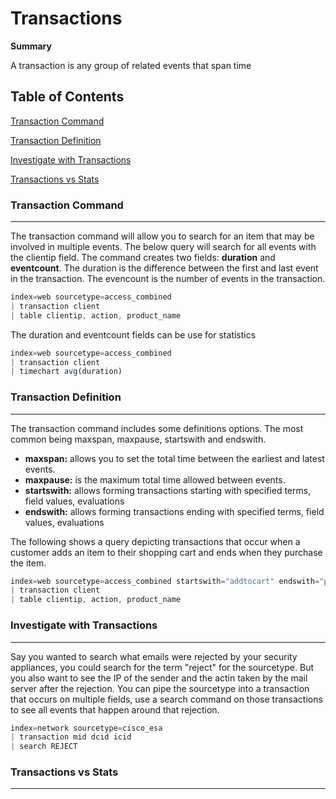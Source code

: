 # Transactions

**Summary**

A transaction is any group of related events that span time

## Table of Contents

[Transaction Command](#transaction-command)

[Transaction Definition](#transaction-definition)

[Investigate with Transactions](#investigate-with-transactions)

[Transactions vs Stats](#transcations-vs-stats)





### Transaction Command
------------


The transaction command will allow you to search for an item that may be involved in multiple events.
The below query will search for all events with the clientip field. The command creates two fields: **duration** and **eventcount**.
The duration is the difference between the first and last event in the transaction. The evencount is the number of events in the transaction.

```JavaScript
index=web sourcetype=access_combined 
| transaction client 
| table clientip, action, product_name
```

The duration and eventcount fields can be use for statistics
```JavaScript
index=web sourcetype=access_combined 
| transaction client 
| timechart avg(duration)
```


### Transaction Definition
------------

The transaction command includes some definitions options. The most common being maxspan, maxpause, startswith and endswith.

- **maxspan:**  allows you to set the total time between the earliest and latest events.
- **maxpause:**  is the maximum total time allowed between events. 
- **startswith:**  allows forming transactions starting with specified terms, field values, evaluations
- **endswith:** allows forming transactions ending with specified terms, field values, evaluations

The following shows a query depicting transactions that occur when a customer adds an item to their shopping cart and ends
when they purchase the item.

```JavaScript
index=web sourcetype=access_combined startswith="addtocart" endswith="purchase"
| transaction client 
| table clientip, action, product_name
```

### Investigate with Transactions
------------
Say you wanted to search what emails were rejected by your security appliances, you could search for the term "reject" for the 
sourcetype. But you also want to see the IP of the sender and the actin taken by the mail server after the rejection. You can pipe
the sourcetype into a transaction that occurs on multiple fields, use a search command on those transactions to see all events that
happen around that rejection. 

```JavaScript
index=network sourcetype=cisco_esa
| transaction mid dcid icid
| search REJECT
```

### Transactions vs Stats
------------
